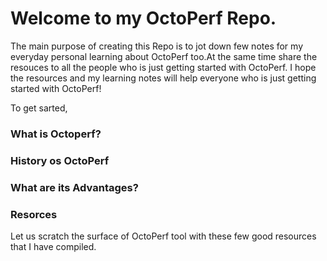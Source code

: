 

# Welcome to my OctoPerf Repo.

The main purpose of creating this Repo is to jot down few notes for my everyday personal learning about OctoPerf too.At the same time share the resouces to all the people who is just getting started with OctoPerf. I hope the resources and my learning notes will help everyone who is just getting started with OctoPerf!

To get sarted,

### What is Octoperf?

### History os OctoPerf

### What are its Advantages?

### Resorces

Let us scratch the surface of OctoPerf tool with these few good resources that I have compiled.

